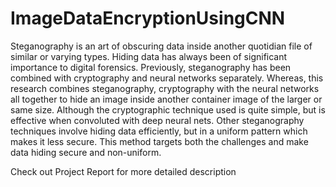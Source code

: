 # ImageDataEncryptionUsingCNN

Steganography is an art of obscuring data inside another quotidian file of similar or varying types. Hiding data has always been of significant importance to digital forensics. Previously, steganography has been combined with cryptography and neural networks separately. Whereas, this research combines steganography, cryptography with the neural networks all together to hide an image inside another container image of the larger or same size. Although the cryptographic technique used is quite simple, but is effective when convoluted with deep neural nets. Other steganography techniques involve hiding data efficiently, but in a uniform pattern which makes it less secure. This method targets both the challenges and make data hiding secure and non-uniform.

Check out Project Report for more detailed description
